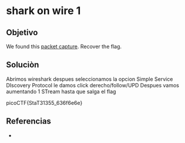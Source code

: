 # shark on wire 1

## Objetivo
We found this [packet capture](https://jupiter.challenges.picoctf.org/static/483e50268fe7e015c49caf51a69063d0/capture.pcap). Recover the flag.

## Soluciòn
Abrimos wireshark 
despues seleccionamos la opcion 
Simple Service DIscovery Protocol
le damos click derecho/follow/UPD 
Despues vamos aumentando 1 STream hasta que salga el flag

picoCTF{StaT31355_636f6e6e}

## Referencias
- []()